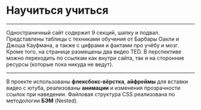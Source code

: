 # Научиться учиться
---

Одностраничный сайт содержит 9 секций, шапку и подвал. Представлены таблицы с техниками обучения от Барбары Оакли и Джоша Кауфмана, а также с цифрами и фактами про учёбу и мозг. Кроме того, на странице размещены два видео TED. В перспективе можно переходить по ссылкам как внутри сайта, так и на сторонние ресурсы (которые пока никуда не ведут).

---

В проекте использованы **флексбокс-вёрстка**, **айфреймы** для вставки видео с ютуба, реализованы **анимации** и изменения прозрачности ссылок при наведении. Файловая структура CSS реализована по методологии **БЭМ** (Nested).
